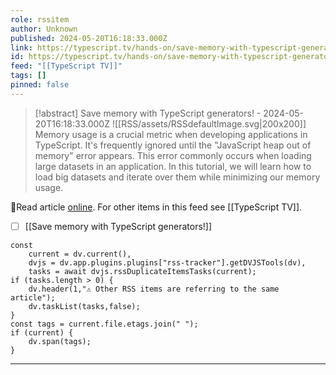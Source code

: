 ```yaml
---
role: rssitem
author: Unknown
published: 2024-05-20T16:18:33.000Z
link: https://typescript.tv/hands-on/save-memory-with-typescript-generators/
id: https://typescript.tv/hands-on/save-memory-with-typescript-generators/
feed: "[[TypeScript TV]]"
tags: []
pinned: false
---
```


> [!abstract] Save memory with TypeScript generators! - 2024-05-20T16:18:33.000Z
> <span class="rss-image">![[RSS/assets/RSSdefaultImage.svg|200x200]]</span> Memory usage is a crucial metric when developing applications in
>                 TypeScript. It's frequently ignored until the "JavaScript heap out of
>                 memory" error appears. This error commonly occurs when loading large datasets
>                 in an application. In this tutorial, we will learn how to load big datasets and
>                 iterate over them while minimizing our memory usage.

🔗Read article [online](https://typescript.tv/hands-on/save-memory-with-typescript-generators/). For other items in this feed see [[TypeScript TV]].

- [ ] [[Save memory with TypeScript generators!]]

~~~dataviewjs
const
    current = dv.current(),
	dvjs = dv.app.plugins.plugins["rss-tracker"].getDVJSTools(dv),
	tasks = await dvjs.rssDuplicateItemsTasks(current);
if (tasks.length > 0) {
	dv.header(1,"⚠ Other RSS items are referring to the same article");
    dv.taskList(tasks,false);
}
const tags = current.file.etags.join(" ");
if (current) {
	dv.span(tags);
}
~~~

- - -
